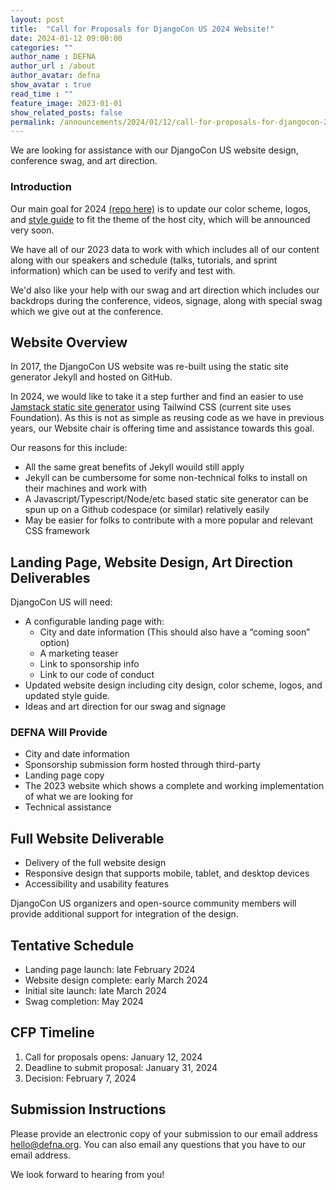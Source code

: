 ```yaml
---
layout: post
title:  "Call for Proposals for DjangoCon US 2024 Website!"
date: 2024-01-12 09:00:00
categories: ""
author_name : DEFNA
author_url : /about
author_avatar: defna
show_avatar : true
read_time : ""
feature_image: 2023-01-01
show_related_posts: false
permalink: /announcements/2024/01/12/call-for-proposals-for-djangocon-2024-website/
---
```


We are looking for assistance with our DjangoCon US website design, conference swag, and art direction.

### Introduction

Our main goal for 2024 [(repo here)](https://github.com/djangocon/2024.djangocon.us) is to update our color scheme, logos, and [style guide](https://2023.djangocon.us/styleguide/) to fit the theme of the host city, which will be announced very soon.

We have all of our 2023 data to work with which includes all of our content along with our speakers and schedule (talks, tutorials, and sprint information) which can be used to verify and test with.

We'd also like your help with our swag and art direction which includes our backdrops during the conference, videos, signage, along with special swag which we give out at the conference.

## Website Overview

In 2017, the DjangoCon US website was re-built using the static site generator Jekyll and hosted on GitHub.

In 2024, we would like to take it a step further and find an easier to use [Jamstack static site generator](https://jamstack.org/generators/) using Tailwind CSS (current site uses Foundation). As this is not as simple as reusing code as we have in previous years, our Website chair is offering time and assistance towards this goal.

Our reasons for this include:

* All the same great benefits of Jekyll wouild still apply
* Jekyll can be cumbersome for some non-technical folks to install on their machines and work with
* A Javascript/Typescript/Node/etc based static site generator can be spun up on a Github codespace (or similar) relatively easily
* May be easier for folks to contribute with a more popular and relevant CSS framework


## Landing Page, Website Design, Art Direction Deliverables

DjangoCon US will need:

* A configurable landing page with:
	* City and date information (This should also have a “coming soon” option)
	* A marketing teaser
	* Link to sponsorship info
	* Link to our code of conduct
* Updated website design including city design, color scheme, logos, and updated style guide.
* Ideas and art direction for our swag and signage

### DEFNA Will Provide

* City and date information
* Sponsorship submission form hosted through third-party
* Landing page copy
* The 2023 website which shows a complete and working implementation of what we are looking for
* Technical assistance

## Full Website Deliverable

* Delivery of the full website design
* Responsive design that supports mobile, tablet, and desktop devices
* Accessibility and usability features

DjangoCon US organizers and open-source community members will provide additional support for integration of the design.

## Tentative Schedule

* Landing page launch: late February 2024
* Website design complete: early March 2024
* Initial site launch: late March 2024
* Swag completion: May 2024

## CFP Timeline

1. Call for proposals opens: January 12, 2024
2. Deadline to submit proposal: January 31, 2024
3. Decision: February 7, 2024

## Submission Instructions

Please provide an electronic copy of your submission to our email address [hello@defna.org](mailto:hello@defna.org). You can also email any questions that you have to our email address.

We look forward to hearing from you!
